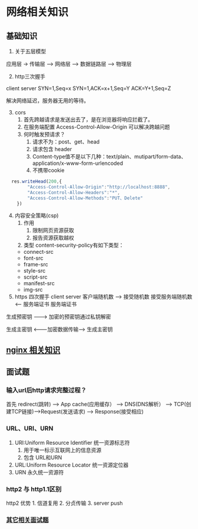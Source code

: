 # 网络相关知识
## 基础知识
1. 关于五层模型

应用层 -> 传输层 --> 网络层 --> 数据链路层 --> 物理层

2. http三次握手

client          server
SYN=1,Seq=x      SYN=1,ACK=x+1,Seq=Y
ACK=Y+1,Seq=Z

解决网络延迟，服务器无用的等待。

3. cors
   1. 首先跨越请求是发送出去了，是在浏览器将响应拦截了。
   2. 在服务端配置 Access-Control-Allow-Origin 可以解决跨越问题
   3. 何时触发预请求？
      1. 请求不为：post、get、head
      2. 请求包含 header
      3. Content-type值不是以下几种：text/plain、mutipart/form-data、application/x-www-form-urlencoded
      4. 不携带cookie

```javascript
  res.writeHead(200,{
        "Access-Control-Allow-Origin":"http://localhost:8888",
        "Access-Control-Allow-Headers":"*",
        "Access-Control-Allow-Methods":"PUT、Delete"
    })
```

4.  内容安全策略(csp)
    1.  作用    
        1.  限制网页资源获取
        2.  报告资源获取越权
    2. 类型
   content-security-policy有如下类型：
    - connect-src
    - font-src
    - frame-src
    - style-src
    - script-src
    - manifest-src
    - img-src
5. https 四次握手
client                   server
 客户端随机数       -->    接受随机数
 接受服务端随机数    <--    服务端证书
 服务端证书

 生成预密钥     --->        加密的预密钥通过私钥解密

 生成主密钥     <---加密数据传输-->      生成主密钥

## [nginx 相关知识](./nginx.md)

## 面试题
### 输入url后http请求完整过程？

首先 redirect(跳转) --> App cache(应用缓存） --> DNS(DNS解析） --> TCP(创建TCP链接)-->Request(发送请求) --> Response(接受相应)

###  URL、URI、URN
1.  URI:Uniform Resource Identifier 统一资源标志符
    1. 用于唯一标示互联网上的信息资源
    2. 包含 URL和URN
2.  URL:Uniform Resource Locator 统一资源定位器
3. URN 永久统一资源符

### http2 与 http1.1区别
http2 优势
    1. 信道复用
    2. 分贞传输
    3. server push
### [其它相关面试题](../interview/interview-case/http.md)
